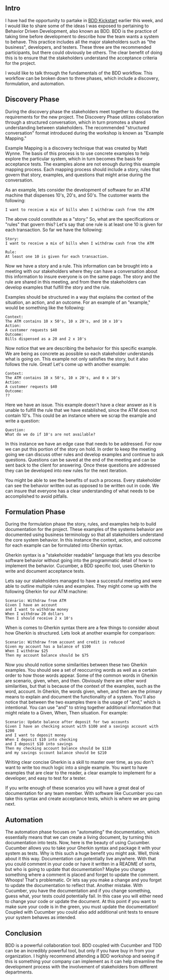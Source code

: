 <h2> Intro </h2>
I have had the opportunity to partake in <a href="https://cucumber.io/training">BDD Kickstart</a> earlier this week, and I would like to share some of the ideas I was exposed to pertaining to Behavior Driven Development, also known as BDD. BDD is the practice of taking time before development to describe how the team wants a system to behave. This practice includes all the major stakeholders such as "the business", developers, and testers. These three are the recommended participants, but there could obviously be others. The clear benefit of doing this is to ensure that the stakeholders understand the acceptance criteria for the project. 

I would like to talk through the fundamentals of the BDD workflow. This workflow can be broken down to three phases, which include a discovery, formulation, and automation. 

<h2> Discovery Phase </h2>
During the discovery phase the stakeholders meet together to discuss the requirements for the new project. The Discovery Phase utilizes collaboration through a structured conversation, which in turn promotes a shared understanding between stakeholders. The recommended "structured conversation" format introduced during the workshop is known as "Example Mapping." 

Example Mapping is a discovery technique that was created by Matt Wynne. The basis of this process is to use concrete examples to help explore the particular system, which in turn becomes the basis for acceptance tests. The examples alone are not enough during this example mapping process. Each mapping process should include a story, rules that govern that story, examples, and questions that might arise during the conversation.

As an example, lets consider the development of software for an ATM machine that dispenses 10's, 20's, and 50's. The customer wants the following:
```
I want to receive a mix of bills when I withdraw cash from the ATM
```
The above could constitute as a "story." So, what are the specifications or "rules" that govern this? Let's say that one rule is at least one 10 is given for each transaction. So far we have the following:
```
Story:
I want to receive a mix of bills when I withdraw cash from the ATM

Rule:
At least one 10 is given for each transaction.
``` 

Now we have a story and a rule. This information can be brought into a meeting with our stakeholders where they can have a conversation about this information to insure everyone is on the same page. The story and the rule are shared in this meeting, and from there the stakeholders can develop examples that fulfill the story and the rule. 

Examples should be structured in a way that explains the context of the situation, an action, and an outcome. For an example of an "example," would be something like the following:

```
Context:
The ATM contains 10 x 50's, 10 x 20's, and 10 x 10's
Action:
A customer requests $40
Outcome:
Bills dispensed as a 20 and 2 x 10's
``` 

Now notice that we are describing the behavior for this specific example. We are being as concrete as possible so each stakeholder understands what is going on. This example not only satisfies the story, but it also follows the rule. Great! Let's come up with another example:

```
Context:
The ATM contains 10 x 50's, 10 x 20's, and 0 x 10's
Action:
A customer requests $40
Outcome:
??
``` 
Here we have an issue. This example doesn't have a clear answer as it is unable to fulfill the rule that we have established, since the ATM does not contain 10's. This could be an instance where we scrap the example and write a question:

```
Question:
What do we do if 10's are not available?
```

In this instance we have an edge case that needs to be addressed. For now we can put this portion of the story on hold. In order to keep the meeting going we can discuss other rules and develop examples and continue to ask questions. Questions can be saved at the end of the meeting and can be sent back to the client for answering. Once these questions are addressed they can be developed into new rules for the next iteration.

You might be able to see the benefits of such a process. Every stakeholder can see the behavior written out as opposed to be written out in code. We can insure that everyone has a clear understanding of what needs to be accomplished to avoid pitfalls.  

<h2> Formulation Phase </h2> 
During the formulation phase the story, rules, and examples help to build documentation for the project. These examples of the systems behavior are documented using business terminology so that all stakeholders understand the core system behavior. In this instance the context, action, and outcome for each example can be formulated into Gherkin syntax. 

Gherkin syntax is a "stakeholder readable" language that lets you describe software behavior without going into the programmatic detail of how to implement the behavior. Cucumber, a BDD specific tool, uses Gherkin to write and document acceptance tests.  

Lets say our stakeholders managed to have a successful meeting and were able to outline multiple rules and examples. They might come up with the following Gherkin for our ATM machine:
```
Scenario: Withdraw from ATM 
Given I have an account 
and I want to withdraw money
When I withdraw 20 dollars
Then I should receive 2 x 10's 
```

When is comes to Gherkin syntax there are a few things to consider about how Gherkin is structured. Lets look at another example for comparison:

```
Scenario: Withdraw from account and credit is reduced
Given my account has a balance of $100
When I withdraw $25
Then my account balance should be $75
```

Now you should notice some similarities between these two Gherkin examples. You should see a set of reoccurring words as well as a certain order to how those words appear. Some of the common words in Gherkin are scenario, given, when, and then. Obviously there are other word similarities, but that is because of the context of the examples, such as the word, account. In Gherkin, the words given, when, and then are the primary means to explain and document the functionality of a system. You'll also notice that between the two examples there is the usage of "and," which is intentional. You can use "and" to string together additional information that might relate to a Given, When, Then situation. For example:

```
Scenario: Update balance after deposit for two accounts
Given I have an checking acount with $100 and a savings account with $200 
and I want to deposit money
When I deposit $10 into checking 
and I deposit $10 into savings
Then my checking account balance should be $110 
and my savings sccount balance should be $210
```

Writing clear concise Gherkin is a skill to master over time, as you don't want to write too much logic into a single example. You want to have examples that are clear to the reader, a clear example to implement for a developer, and easy to test for a tester. 

If you write enough of these scenarios you will have a great deal of documentation for any team member. With software like Cucumber you can take this syntax and create acceptance tests, which is where we are going next.

<h2> Automation </h2> 
The automation phase focuses on "automating" the documentation, which essentially means that we can create a living document, by turning this documentation into tests. Now, here is the beauty of using Cucumber. Cucumber allows you to take your Gherkin syntax and package it with your system as tests. Why is this such a huge benefit you might ask. Well, think about it this way. Documentation can potentially live anywhere. With that you could comment in your code or have it written in a README of sorts, but who is going to update that documentation? Maybe you change something where a comment is placed and forget to update the comment. Whoops! That's problematic. Or lets say you make a change and you forget to update the documentation to reflect that. Another mistake. With Cucumber, you have the documentation and if you change something, guess what, your tests could potentially fail. In this case you will either need to change your code or update the document. At this point if you want to make sure your code is in the green, you must update the documentation! Coupled with Cucumber you could also add additional unit tests to ensure your system behaves as intended. 

<h2> Conclusion </h2>
BDD is a powerful collaboration tool. BDD coupled with Cucumber and TDD can be an incredibly powerful tool, but only if you have buy in from your organization. I highly recommend attending a BDD workshop and seeing if this is something your company can implement as it can help streamline the development process with the involvement of stakeholders from different departments.
